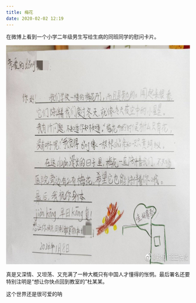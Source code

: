 ```yaml
---
title: 梅花
date: 2020-02-02 12:19
---
```


在微博上看到一个小学二年级男生写给生病的同班同学的慰问卡片。

<img style="width:800px;height:600px;" src="/assets/static/changwang.png">

真是又深情、又坦荡、又充满了一种大概只有中国人才懂得的怅惘。最后署名还要特别注明是“想让你快点回到教室的”杜某某。

这个世界还是很可爱的呐
